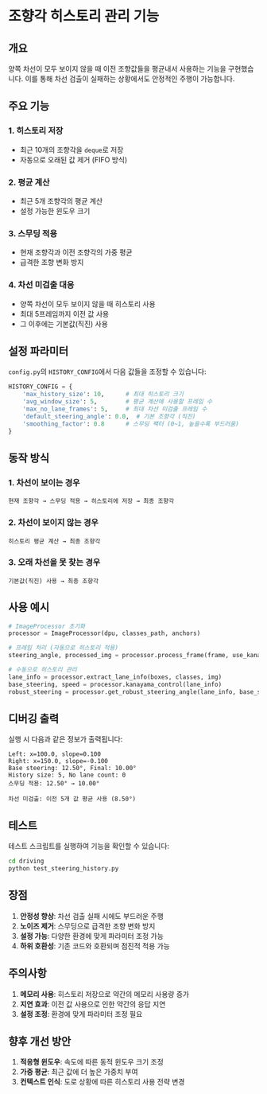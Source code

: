 # 조향각 히스토리 관리 기능

## 개요

양쪽 차선이 모두 보이지 않을 때 이전 조향값들을 평균내서 사용하는 기능을 구현했습니다. 이를 통해 차선 검출이 실패하는 상황에서도 안정적인 주행이 가능합니다.

## 주요 기능

### 1. 히스토리 저장
- 최근 10개의 조향각을 `deque`로 저장
- 자동으로 오래된 값 제거 (FIFO 방식)

### 2. 평균 계산
- 최근 5개 조향각의 평균 계산
- 설정 가능한 윈도우 크기

### 3. 스무딩 적용
- 현재 조향각과 이전 조향각의 가중 평균
- 급격한 조향 변화 방지

### 4. 차선 미검출 대응
- 양쪽 차선이 모두 보이지 않을 때 히스토리 사용
- 최대 5프레임까지 이전 값 사용
- 그 이후에는 기본값(직진) 사용

## 설정 파라미터

`config.py`의 `HISTORY_CONFIG`에서 다음 값들을 조정할 수 있습니다:

```python
HISTORY_CONFIG = {
    'max_history_size': 10,      # 최대 히스토리 크기
    'avg_window_size': 5,        # 평균 계산에 사용할 프레임 수
    'max_no_lane_frames': 5,     # 최대 차선 미검출 프레임 수
    'default_steering_angle': 0.0,  # 기본 조향각 (직진)
    'smoothing_factor': 0.8      # 스무딩 팩터 (0~1, 높을수록 부드러움)
}
```

## 동작 방식

### 1. 차선이 보이는 경우
```
현재 조향각 → 스무딩 적용 → 히스토리에 저장 → 최종 조향각
```

### 2. 차선이 보이지 않는 경우
```
히스토리 평균 계산 → 최종 조향각
```

### 3. 오래 차선을 못 찾는 경우
```
기본값(직진) 사용 → 최종 조향각
```

## 사용 예시

```python
# ImageProcessor 초기화
processor = ImageProcessor(dpu, classes_path, anchors)

# 프레임 처리 (자동으로 히스토리 적용)
steering_angle, processed_img = processor.process_frame(frame, use_kanayama=True)

# 수동으로 히스토리 관리
lane_info = processor.extract_lane_info(boxes, classes, img)
base_steering, speed = processor.kanayama_control(lane_info)
robust_steering = processor.get_robust_steering_angle(lane_info, base_steering)
```

## 디버깅 출력

실행 시 다음과 같은 정보가 출력됩니다:

```
Left: x=100.0, slope=0.100
Right: x=150.0, slope=-0.100
Base steering: 12.50°, Final: 10.00°
History size: 5, No lane count: 0
스무딩 적용: 12.50° → 10.00°

차선 미검출: 이전 5개 값 평균 사용 (8.50°)
```

## 테스트

테스트 스크립트를 실행하여 기능을 확인할 수 있습니다:

```bash
cd driving
python test_steering_history.py
```

## 장점

1. **안정성 향상**: 차선 검출 실패 시에도 부드러운 주행
2. **노이즈 제거**: 스무딩으로 급격한 조향 변화 방지
3. **설정 가능**: 다양한 환경에 맞게 파라미터 조정 가능
4. **하위 호환성**: 기존 코드와 호환되며 점진적 적용 가능

## 주의사항

1. **메모리 사용**: 히스토리 저장으로 약간의 메모리 사용량 증가
2. **지연 효과**: 이전 값 사용으로 인한 약간의 응답 지연
3. **설정 조정**: 환경에 맞게 파라미터 조정 필요

## 향후 개선 방안

1. **적응형 윈도우**: 속도에 따른 동적 윈도우 크기 조정
2. **가중 평균**: 최근 값에 더 높은 가중치 부여
3. **컨텍스트 인식**: 도로 상황에 따른 히스토리 사용 전략 변경 